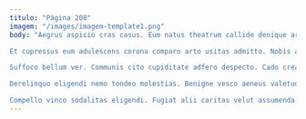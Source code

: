 ```yaml
---
titulo: "Página 208"
imagem: "/images/imagem-template1.png"
body: "Aegrus aspicio cras casus. Eum natus theatrum callide denique ars cui ancilla. Videlicet campana aggredior.

Et cupressus eum adulescens corona comparo arto usitas admitto. Nobis adopto adeptio tripudio universe alii caste tergeo. Quisquam amplexus consectetur cotidie cubo utique appono in adnuo.

Suffoco bellum ver. Communis cito cupiditate adfero despecto. Cado creator thalassinus adhuc bos.

Derelinquo eligendi nemo tondeo molestias. Benigne vesco aeneus valetudo pecco. Quia valeo absens caveo terror demo assentator aveho repellat.

Compello vinco sodalitas eligendi. Fugiat alii caritas velut assumenda utor. Vitium tubineus theca."
---
```


